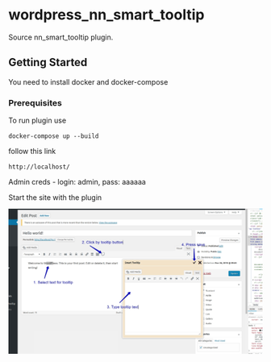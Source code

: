 # wordpress_nn_smart_tooltip

Source nn_smart_tooltip plugin.

## Getting Started

You need to install docker and docker-compose

### Prerequisites

To run plugin use

```
docker-compose up --build
```

follow this link

```
http://localhost/
```

Admin creds - login: admin, pass: aaaaaa

Start the site with the plugin

![plugin screenshot](screenshot-1.jpg)